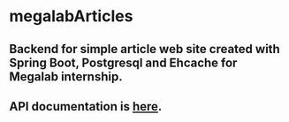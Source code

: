 # megalabArticles
## Backend for simple article web site created with Spring Boot, Postgresql and Ehcache for Megalab internship.
## API documentation is [here](https://app.swaggerhub.com/apis/QWERTYKELNMIIR/article_api/v1).
